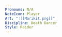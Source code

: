 ```yaml
---
Pronouns: N/A
NoteIcon: Player
Art: "![[Marikit.png]]"
Discipline: Death Dancer
Style: Raider
---
```

